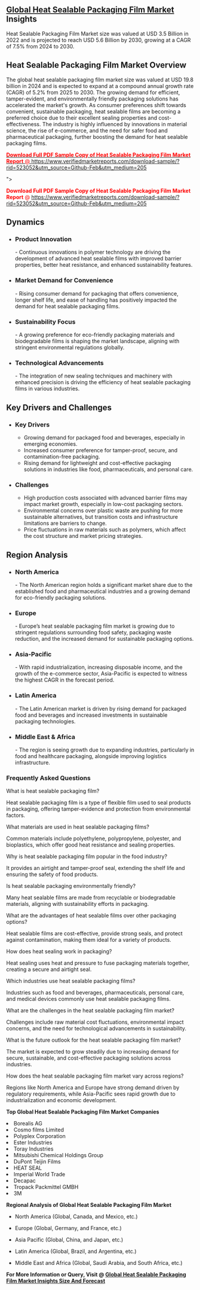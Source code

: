 <h2><a href="https://www.verifiedmarketreports.com/download-sample/?rid=523052&amp;utm_source=Github&amp;utm_medium=205" target="_blank">Global Heat Sealable Packaging Film Market</a> Insights</h2><p>Heat Sealable Packaging Film Market size was valued at USD 3.5 Billion in 2022 and is projected to reach USD 5.6 Billion by 2030, growing at a CAGR of 7.5% from 2024 to 2030.</p><p><h2>Heat Sealable Packaging Film Market Overview</h2> <p>The global heat sealable packaging film market size was valued at USD 19.8 billion in 2024 and is expected to expand at a compound annual growth rate (CAGR) of 5.2% from 2025 to 2030. The growing demand for efficient, tamper-evident, and environmentally friendly packaging solutions has accelerated the market's growth. As consumer preferences shift towards convenient, sustainable packaging, heat sealable films are becoming a preferred choice due to their excellent sealing properties and cost-effectiveness. The industry is highly influenced by innovations in material science, the rise of e-commerce, and the need for safer food and pharmaceutical packaging, further boosting the demand for heat sealable packaging films.</p> <p><a href="#<p><span class=""><span style="color: #ff0000;"><strong>Download Full PDF Sample Copy of Heat Sealable Packaging Film Market Report</strong> @ </span><a href="https://www.verifiedmarketreports.com/download-sample/?rid=523052&amp;utm_source=Github-Feb&amp;utm_medium=205" target="_blank">https://www.verifiedmarketreports.com/download-sample/?rid=523052&amp;utm_source=Github-Feb&amp;utm_medium=205</a></span></p>"><p><span class=""><span style="color: #ff0000;"><strong>Download Full PDF Sample Copy of Heat Sealable Packaging Film Market Report</strong> @ </span><a href="https://www.verifiedmarketreports.com/download-sample/?rid=523052&amp;utm_source=Github-Feb&amp;utm_medium=205" target="_blank">https://www.verifiedmarketreports.com/download-sample/?rid=523052&amp;utm_source=Github-Feb&amp;utm_medium=205</a></span></p></a></p> <h2>Dynamics</h2> <ul> <li><h3>Product Innovation</h3> - Continuous innovations in polymer technology are driving the development of advanced heat sealable films with improved barrier properties, better heat resistance, and enhanced sustainability features.</li> <li><h3>Market Demand for Convenience</h3> - Rising consumer demand for packaging that offers convenience, longer shelf life, and ease of handling has positively impacted the demand for heat sealable packaging films.</li> <li><h3>Sustainability Focus</h3> - A growing preference for eco-friendly packaging materials and biodegradable films is shaping the market landscape, aligning with stringent environmental regulations globally.</li> <li><h3>Technological Advancements</h3> - The integration of new sealing techniques and machinery with enhanced precision is driving the efficiency of heat sealable packaging films in various industries.</li> </ul> <h2>Key Drivers and Challenges</h2> <ul> <li><h3>Key Drivers</h3> <ul> <li>Growing demand for packaged food and beverages, especially in emerging economies.</li> <li>Increased consumer preference for tamper-proof, secure, and contamination-free packaging.</li> <li>Rising demand for lightweight and cost-effective packaging solutions in industries like food, pharmaceuticals, and personal care.</li> </ul> </li> <li><h3>Challenges</h3> <ul> <li>High production costs associated with advanced barrier films may impact market growth, especially in low-cost packaging sectors.</li> <li>Environmental concerns over plastic waste are pushing for more sustainable alternatives, but transition costs and infrastructure limitations are barriers to change.</li> <li>Price fluctuations in raw materials such as polymers, which affect the cost structure and market pricing strategies.</li> </ul> </li> </ul> <h2>Region Analysis</h2> <ul> <li><h3>North America</h3> - The North American region holds a significant market share due to the established food and pharmaceutical industries and a growing demand for eco-friendly packaging solutions.</li> <li><h3>Europe</h3> - Europe’s heat sealable packaging film market is growing due to stringent regulations surrounding food safety, packaging waste reduction, and the increased demand for sustainable packaging options.</li> <li><h3>Asia-Pacific</h3> - With rapid industrialization, increasing disposable income, and the growth of the e-commerce sector, Asia-Pacific is expected to witness the highest CAGR in the forecast period.</li> <li><h3>Latin America</h3> - The Latin American market is driven by rising demand for packaged food and beverages and increased investments in sustainable packaging technologies.</li> <li><h3>Middle East & Africa</h3> - The region is seeing growth due to expanding industries, particularly in food and healthcare packaging, alongside improving logistics infrastructure.</li> </ul> <h3>Frequently Asked Questions</h3> <p>What is heat sealable packaging film? </p> <p>Heat sealable packaging film is a type of flexible film used to seal products in packaging, offering tamper-evidence and protection from environmental factors.</p> <p>What materials are used in heat sealable packaging films? </p> <p>Common materials include polyethylene, polypropylene, polyester, and bioplastics, which offer good heat resistance and sealing properties.</p> <p>Why is heat sealable packaging film popular in the food industry? </p> <p>It provides an airtight and tamper-proof seal, extending the shelf life and ensuring the safety of food products.</p> <p>Is heat sealable packaging environmentally friendly? </p> <p>Many heat sealable films are made from recyclable or biodegradable materials, aligning with sustainability efforts in packaging.</p> <p>What are the advantages of heat sealable films over other packaging options? </p> <p>Heat sealable films are cost-effective, provide strong seals, and protect against contamination, making them ideal for a variety of products.</p> <p>How does heat sealing work in packaging? </p> <p>Heat sealing uses heat and pressure to fuse packaging materials together, creating a secure and airtight seal.</p> <p>Which industries use heat sealable packaging films? </p> <p>Industries such as food and beverages, pharmaceuticals, personal care, and medical devices commonly use heat sealable packaging films.</p> <p>What are the challenges in the heat sealable packaging film market? </p> <p>Challenges include raw material cost fluctuations, environmental impact concerns, and the need for technological advancements in sustainability.</p> <p>What is the future outlook for the heat sealable packaging film market? </p> <p>The market is expected to grow steadily due to increasing demand for secure, sustainable, and cost-effective packaging solutions across industries.</p> <p>How does the heat sealable packaging film market vary across regions? </p> <p>Regions like North America and Europe have strong demand driven by regulatory requirements, while Asia-Pacific sees rapid growth due to industrialization and economic development.</p> </p><p><strong>Top Global Heat Sealable Packaging Film Market Companies</strong></p><div data-test-id=""><p><li>Borealis AG</li><li> Cosmo films Limited</li><li> Polyplex Corporation</li><li> Ester Industries</li><li> Toray Industries</li><li> Mitsubishi Chemical Holdings Group</li><li> DuPont Teijin Films</li><li> HEAT SEAL</li><li> Imperial World Trade</li><li> Decapac</li><li> Tropack Packmittel GMBH</li><li> 3M</li></p><div><strong>Regional Analysis of&nbsp;Global Heat Sealable Packaging Film Market</strong></div><ul><li dir="ltr"><p dir="ltr">North America&nbsp;(Global, Canada, and Mexico, etc.)</p></li><li dir="ltr"><p dir="ltr">Europe (Global, Germany, and France, etc.)</p></li><li dir="ltr"><p dir="ltr">Asia Pacific&nbsp;(Global, China, and Japan, etc.)</p></li><li dir="ltr"><p dir="ltr">Latin America&nbsp;(Global, Brazil, and Argentina, etc.)</p></li><li dir="ltr">Middle East and Africa&nbsp;(Global, Saudi Arabia, and South Africa, etc.)</li></ul><p><strong>For More Information or Query, Visit @&nbsp;</strong><strong><a href="https://www.verifiedmarketreports.com/product/heat-sealable-packaging-film-market/?utm_source=Github&amp;utm_medium=205" target="_blank">Global Heat Sealable Packaging Film Market Insights Size And Forecast</a></strong></p></div>
